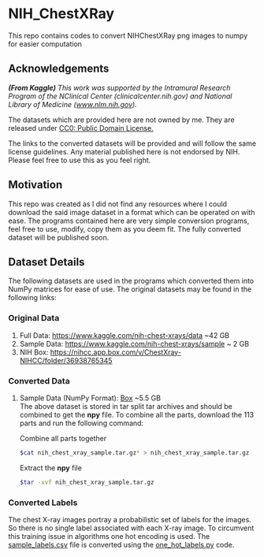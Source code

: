 # NIH_ChestXRay
This repo contains codes to convert NIHChestXRay png images to numpy for easier computation

## Acknowledgements 

<i><b>(From Kaggle)</b> This work was supported by the Intramural Research Program of the NClinical Center (clinicalcenter.nih.gov) and National Library of Medicine (www.nlm.nih.gov).</i>

The datasets which are provided here are not owned by me. They are released under <a href=https://creativecommons.org/publicdomain/zero/1.0/>CC0: Public Domain License.</a>

The links to the converted datasets will be provided and will follow the same license guidelines. Any material published here is not endorsed by NIH. Please feel free to use this as you feel right.

## Motivation

This repo was created as I did not find any resources where I could download the said image dataset in a format which can be operated on with ease. The programs contained here are very simple conversion programs, feel free to use, modify, copy them as you deem fit.
The fully converted dataset will be published soon.

## Dataset Details
The following datasets are used in the programs which converted them into NumPy matrices for ease of use. The original datasets may be found in the following links:

### Original Data
1. Full Data:   https://www.kaggle.com/nih-chest-xrays/data                     ~42 GB
2. Sample Data: https://www.kaggle.com/nih-chest-xrays/sample                   ~ 2 GB
3. NIH Box:     https://nihcc.app.box.com/v/ChestXray-NIHCC/folder/36938765345

### Converted Data
1.  Sample Data (NumPy Format): <a href=" https://buffalo.app.box.com/s/5qdzwn881ew5bj21kudaw05f6lgibkvn">Box</a>   ~5.5 GB
    <br>The above dataset is stored in tar split tar archives and should be combined to get the <b>npy</b> file. 
    To combine all the parts, download the 113 parts and run the following command:
    
    Combine all parts together
    ``` bash
    $cat nih_chest_xray_sample.tar.gz* > nih_chest_xray_sample.tar.gz
    ```
    Extract the <b>npy</b> file
    ``` bash
    $tar -xvf nih_chest_xray_sample.tar.gz
    ```

### Converted Labels
The chest X-ray images portray a probabilistic set of labels for the images. So there is no single label associated with each X-ray image. To circumvent this training issue in algorithms one hot encoding is used. The <a href="https://github.com/InvisibleNemo/NIH_ChestXRay/tree/master/files/labels.csv">sample_labels.csv</a> file is converted using the <a href="https://github.com/InvisibleNemo/NIH_ChestXRay/tree/master/codes/one_hot_labels.py">one_hot_labels.py</a> code.
